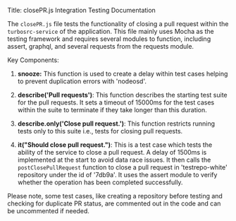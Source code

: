 Title: closePR.js Integration Testing Documentation

The `closePR.js` file tests the functionality of closing a pull request within the `turbosrc-service` of the application. This file mainly uses Mocha as the testing framework and requires several modules to function, including assert, graphql, and several requests from the requests module.

Key Components:

1. **snooze:** This function is used to create a delay within test cases helping to prevent duplication errors with 'nodeosd'.

2. **describe('Pull requests')**: This function describes the starting test suite for the pull requests. It sets a timeout of 15000ms for the test cases within the suite to terminate if they take longer than this duration.

3. **describe.only('Close pull request.')**: This function restricts running tests only to this suite i.e., tests for closing pull requests.

4. **it("Should close pull request.")**: This is a test case which tests the ability of the service to close a pull request. A delay of 1500ms is implemented at the start to avoid data race issues. It then calls the `postClosePullRequest` function to close a pull request in 'testrepo-white' repository under the id of '7db9a'. It uses the assert module to verify whether the operation has been completed successfully.

Please note, some test cases, like creating a repository before testing and checking for duplicate PR status, are commented out in the code and can be uncommented if needed.
